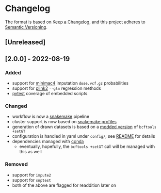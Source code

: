 # Changelog

The format is based on [Keep a Changelog](https://keepachangelog.com/en/1.0.0/),
and this project adheres to [Semantic Versioning](https://semver.org/spec/v2.0.0.html).

## [Unreleased]

## [2.0.0] - 2022-08-19

### Added

- support for [minimac4](https://genome.sph.umich.edu/wiki/Minimac4) imputation `dose.vcf.gz` probabilities
- support for [plink2](https://www.cog-genomics.org/plink/2.0/) `--glm` regression methods
- [pytest](https://docs.pytest.org/en/7.1.x/) coverage of embedded scripts

### Changed

- workflow is now a [snakemake](https://snakemake.readthedocs.io/en/stable/) pipeline
- cluster support is now based on [snakemake profiles](https://github.com/Snakemake-Profiles)
- generation of drawn datasets is based on a [modded version](https://github.com/cpalmer718/bcftools) of `bcftools +setGT`
- configuration is handled in yaml under `config/`; see [README](README.md) for details
- dependencies managed with [conda](https://docs.conda.io/en/latest/miniconda.html)
  - eventually, hopefully, the `bcftools +setGT` call will be managed with this as well

### Removed

- support for `impute2`
- support for `snptest`
- both of the above are flagged for readdition later on

[//]: # (- Added)
[//]: # (- Changed)
[//]: # (- Deprecated)
[//]: # (- Removed)
[//]: # (- Fixed)
[//]: # (- Security)

